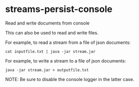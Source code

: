 streams-persist-console
=====================

Read and write documents from console

This can also be used to read and write files.

For example, to read a stream from a file of json documents:

    cat inputfile.txt | java -jar stream.jar

For example, to write a stream to a file of json documents:

    java -jar stream.jar > outputfile.txt
    
NOTE: Be sure to disable the console logger in the latter case.